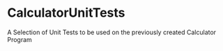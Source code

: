 # CalculatorUnitTests
A Selection of Unit Tests to be used on the previously created Calculator Program
